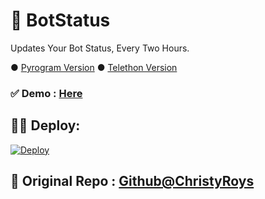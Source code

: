# 🤖 BotStatus
Updates Your Bot Status, Every Two Hours.

● [Pyrogram Version](https://github.com/AmineSoukara/BotStatus/tree/Pyrogram)
● [Telethon Version](https://github.com/AmineSoukara/BotStatus/tree/Telethon)
### ✅ Demo : [Here](https://t.me/DamienSoukara/24)
## 👨‍💻 Deploy: 
[![Deploy](https://www.herokucdn.com/deploy/button.svg)](https://heroku.com/deploy?template=https://github.com/AmineSoukara/BotStatus/tree/Pyrogram)
## 🖤 Original Repo : [Github@ChristyRoys](https://github.com/odysseusmax/bug-free-broccoli)
